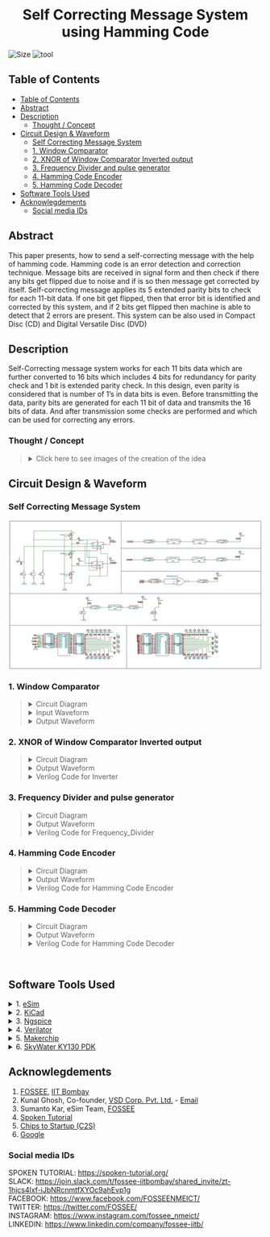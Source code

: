 <h1 align="center"> Self Correcting Message System<br>using Hamming Code </h1>

![Size](https://img.shields.io/github/repo-size/malivinayak/Self-Correcting-Message-System-using-Hamming-Code?color=blue)
![tool](https://img.shields.io/badge/Tools-eSim_&_sky130-28A745)

## Table of Contents
<!-- START doctoc generated TOC please keep comment here to allow auto update -->
<!-- DON'T EDIT THIS SECTION, INSTEAD RE-RUN doctoc TO UPDATE -->

- [Table of Contents](#table-of-contents)
- [Abstract](#abstract)
- [Description](#description)
  - [Thought / Concept](#thought--concept)
- [Circuit Design & Waveform](#circuit-design--waveform)
  - [Self Correcting Message System](#self-correcting-message-system)
  - [1. Window Comparator](#1-window-comparator)
  - [2. XNOR of Window Comparator Inverted output](#2-xnor-of-window-comparator-inverted-output)
  - [3. Frequency Divider and pulse generator](#3-frequency-divider-and-pulse-generator)
  - [4. Hamming Code Encoder](#4-hamming-code-encoder)
  - [5. Hamming Code Decoder](#5-hamming-code-decoder)
- [Software Tools Used](#software-tools-used)
- [Acknowlegdements](#acknowlegdements)
  - [Social media IDs](#social-media-ids)

<!-- END doctoc generated TOC please keep comment here to allow auto update -->

## Abstract
This paper presents, how to send a self-correcting message with the help of hamming code. Hamming code is an error detection and correction technique. Message bits are received in signal form and then check if there any bits get flipped due to noise and if is so then message get corrected by itself. Self-correcting message applies its 5 extended parity bits to check for each 11-bit data. If one bit get flipped, then that error bit is identified and corrected by this system, and if 2 bits get flipped then machine is able to detect that 2 errors are present. This system can be also used in Compact Disc (CD) and Digital Versatile Disc (DVD)

## Description
Self-Correcting message system works for each 11 bits data which are further converted to 16 bits which includes 4 bits for redundancy for parity check and 1 bit is extended parity check. In this design, even parity is considered that is number of 1’s in data bits is even. Before transmitting the data, parity bits are generated for each 11 bit of data and transmits the 16 bits of data. And after transmission some checks are performed and which can be used for correcting any errors. 

### Thought / Concept

> <details>	
> <summary> Click here to see images of the creation of the idea </summary>
> 
> <br>
> 1. <b>Extended Hamming Code Technique for (15+1,11)</b> <br>
> For creation of the algorithm or logic behind the Extended Hamming Code with 11 data bits and 4 parity bit checks on 11 data bits along with 1 one complete parity <b>matrix</b> approach is used
> <br>
>  <br>
> <img src="https://user-images.githubusercontent.com/66154908/194774606-10669579-76a4-459b-8940-5d5f279436c2.png" alt="Extended Hamming Code Technique for (15+1,11)" width="250" align="center">
> 
> <br>
> 
> 2. <b>Circuit Design Approach</b>
> <img align="center" src="https://user-images.githubusercontent.com/66154908/194774616-92ce7ac7-13a1-4ab9-8547-a67554d87fd2.png" alt="ircuit Design Approach" >
> 
> </details>	

## Circuit Design & Waveform

### Self Correcting Message System

<img align="center" src="./img/Circuit/Self%20Correcting%20Message%20System.jpg" alt="Image of Self Correcting Message System">


### 1. Window Comparator

> <details>	
  > <summary> Circuit Diagram </summary>
> 
> <img align="center" src="./img/Circuit/window%20comparator.jpg" alt="Window Comparator">
> 
> </details>
> 
> <details>	
  > <summary> Input Waveform </summary>
> 
> <img align="center" src="./img/Waveform/window%20comparator.svg" alt="Window Comparator">
> 
> </details>
> 
> <details>	
  > <summary> Output Waveform </summary>
> 
> <img align="center" src="./img/Waveform/window%20comparator%20Output.svg" alt="Window Comparator">
> 
> </details>
> 

### 2. XNOR of Window Comparator Inverted output

> <details>	
  > <summary> Circuit Diagram </summary>
> 
> <img align="center" src="./img/Circuit/xnor%20of%20WC%20INV%20output.jpg" alt="XNOR of Window Comparator output">
> 
> </details>
> 
> <details>	
  > <summary> Output Waveform </summary>
> 
> <img align="center" src="./img/Waveform/XNOR%20and%20WC%20INV%20output.svg" alt="XNOR of Window Comparator output">
> 
> </details>
> 
> <details>	
  > <summary> Verilog Code for Inverter</summary>
> 
> > [Click Here to see Program File](./self_correcting_message_system/vinayak_inverter.v)
> ```
> module vinayak_inverter(output Y, input A);
>    not (Y, A);
>endmodule
> ```
> 
> </details>

### 3. Frequency Divider and pulse generator

> <details>	
  > <summary> Circuit Diagram </summary>
> 
> <img align="center" src="./img/Circuit/Freq%20Divider%20and%20pulse%20generator.jpg" alt="Frequency Divider and pulse generator">
> 
> </details>
> 
> <details>	
>   <summary> Output Waveform </summary>
> 
> <img align="center" src="./img/Waveform/Freq%20Divider%208%20.svg" alt="Frequency Divider and pulse generator">
> 
> </details>
> 
> <details>	
  > <summary> Verilog Code for Frequency_Divider</summary>
> 
> > [Click Here to see Program File](./self_correcting_message_system/vinayak_frequency_divider.v)
> ```
> module vinayak_frequency_divider ( clk,out_clk );
> 
> output out_clk;
> 
> input clk ;
> 
> reg [2:0]m;
> 
> initial m = 0;
> 
> always @ (negedge (clk)) begin
 > m <= m + 1;
> end
> 
> assign out_clk = m[2];
> 
> endmodule
> ```
> 
> </details>

### 4. Hamming Code Encoder

> <details>	
>   <summary> Circuit Diagram </summary>
> 
> <img align="center" src="./img/Circuit/> Hamming%20Code%20Encoder.jpg" alt="Hamming Code > Encoder">
> 
> </details>
> 
> <details>	
>   <summary> Output Waveform </summary>
> 
> <img align="center" src="./img/Waveform/Haming%20Encoder%20Output.svg" alt="Hamming Code Encoder">
> 
> </details>
> 
> <details>	
  > <summary> Verilog Code for Hamming Code Encoder</summary>
> 
> > [Click Here to see Program File](./self_correcting_message_system/vinayak_hamming_ecoder.v)
> ```
> module vinayak_hamming_ecoder(
>     input [10:0] data_in,
>     output [10:0] data_out,
>     output p0, output p1, output p2, output p3, output p4
>     );
>         
>     wire p_0,p_1,p_2,p_3,p_4;
>     
>     assign p_1 = data_in[0] ^ data_in[1] ^ data_in[3] ^ data_in[4] ^ data_in[6] ^ data_in[8] ^ data_in[10];
>     assign p_2 = data_in[0] ^ data_in[2] ^ data_in[3] ^ data_in[5] ^ data_in[6] ^ data_in[9] ^ data_in[10];
>     assign p_3 = data_in[1] ^ data_in[2] ^ data_in[3] ^ data_in[7] ^ data_in[8] ^ data_in[9] ^ data_in[10];
>     assign p_4 = data_in[4] ^ data_in[5] ^ data_in[6] ^ data_in[7] ^ data_in[8] ^ data_in[9] ^ data_in[10];
>     assign p_0 = data_in[0] ^ data_in[1] ^ data_in[2] ^ data_in[3] ^ data_in[4] ^ data_in[5] ^ data_in[6] ^ data_in[7] ^ data_in[8] ^ data_in[9] ^ data_in[10] ^ p_1 ^ p_2 ^ p_3 ^ p_4 ;
> 
>     assign data_out = {data_in};
>     assign p0 = p_0;
>     assign p1 = p_1;
>     assign p2 = p_2;
>     assign p3 = p_3;
>     assign p4 = p_4;
> endmodule
> ```
> 
> </details>

### 5. Hamming Code Decoder

> <details>	
> <summary> Circuit Diagram </summary>
> 
> <img align="center" src="./img/Circuit/Hamming%20Code%20Decoder.jpg" alt="Hamming Code Decoder">
> 
> </details>
> 
> <details>	
>  <summary> Output Waveform </summary>
> 
> <img align="center" src="./img/Waveform/Haming%20Decoder%20output.svg" alt="Hamming Code Decoder">
> 
> </details>
> 
> <details>	
  > <summary> Verilog Code for Hamming Code Decoder</summary>
> 
> > [Click Here to see Program File](./self_correcting_message_system/vinayak_hamming_decoder.v)
> ```
> module vinayak_hamming_decoder(
>     input [15:0] data_in,
>     output parity,
>     output [3:0] p,
>     output [10:0] data
>     );
> 
>     assign p[0] = data_in[1] ^ data_in[3] ^ data_in[5] ^ data_in[7] ^ data_in[9] ^ data_in[11]  ^ data_in[13]  ^ data_in[15];
>     assign p[1] = data_in[2] ^ data_in[3] ^ data_in[6] ^ data_in[7] ^ data_in[10] ^ data_in[11] ^ data_in[14] ^ data_in[15];
>     assign p[2] = data_in[4] ^ data_in[5] ^ data_in[6] ^ data_in[7] ^ data_in[12] ^ data_in[13] ^ data_in[14] ^ data_in[15];
>     assign p[3] = data_in[8] ^ data_in[9] ^ data_in[10] ^ data_in[11] ^ data_in[12] ^ data_in[13] ^ data_in[14] ^ data_in[15];
>     assign parity = data_in[0] ^ data_in[1] ^ data_in[2] ^ data_in[3] ^ data_in[4] ^ data_in[5] ^ data_in[6] ^ data_in[7] ^ data_in[8] ^ data_in[9] ^ data_in[10] ^ data_in[11] ^ data_in[12] ^ data_in[13] ^ data_in[14] ^ data_in[15];
>     
>     assign data[0] = data_in[3];
>     assign data[1] = data_in[5];
>     assign data[2] = data_in[6];
>     assign data[3] = data_in[7];
>     assign data[4] = data_in[9];
>     assign data[5] = data_in[10];
>     assign data[6] = data_in[11];
>     assign data[7] = data_in[12];
>     assign data[8] = data_in[13];
>     assign data[9] = data_in[14];
>     assign data[10] = data_in[15];
> 
> endmodule
> ```
> 
> </details>

<br>



## Software Tools Used


<details>	
 <summary> 1. <a href="https://esim.fossee.in/home">eSim</a> </summary>

> eSim is a free and open-sourced EDA tool for circuit design, simulation, analysis and PCB design. It is an integrated tool built using free/libre and open source software such as KiCad, Ngspice, Verilator, makerchip-app, sandpiper-saas and GHDL. eSim is released under GPL.
</details>

<details>	
<summary> 2.  <a href="https://www.kicad.org/">KiCad</a> </summary>

> KiCad's Schematic Editor supports everything from the most basic schematic to a complex hierarchical design with hundreds of sheets. It helps to create our own custom symbols or use some of the thousands found in the official KiCad library. We can verify our design with integrated SPICE simulator and electrical rules checker.
</details>

<details>	
<summary>  3. <a href="http://ngspice.sourceforge.net/">Ngspice </a>  </summary>

> Ngspice is a mixed-level/mixed-signal electronic circuit simulator. Ngspice implements three classes of analysis: nonlinear DC analyses, Nonlinear transient analyses, linear AC analyses.
</details>

<details>	
 <summary>  4. <a href="https://www.veripool.org/verilator/">Verilator </a>  </summary>

> Verilator is a free and open-source software tool which converts Verilog code to a cycle-accurate behavioral model in C++ or SystemC.
</details>

<details>	
 <summary>  5. <a href="https://www.makerchip.com/">Makerchip </a>  </summary>

> A web-based IDE that is used to design and simulate digital circuits using Verilog, and the language extension of Verilog, TL-Verilog.  
</details>

<details>	
 <summary> 6. <a href="https://skywater-pdk.rtfd.io/">SkyWater  KY130 PDK </a> </summary>

> The SkyWater Open Source PDK is a collaboration between Google and SkyWater Technology Foundry to provide a fully open source Process Design Kit and related resources, which can be used to create manufacturable designs at SkyWater’s facility.
</details>


## Acknowlegdements
1. [FOSSEE](https://fossee.in/), [IIT Bombay](http://iitb.ac.in/)
2. Kunal Ghosh, Co-founder, [VSD Corp. Pvt. Ltd.](https://www.vlsisystemdesign.com/) - [Email](kunalpghosh@gmail.com)
3. Sumanto Kar, eSim Team, [FOSSEE](https://fossee.in/)
4. [Spoken Tutorial](https://spoken-tutorial.org/)
5. [Chips to Startup (C2S)](https://www.c2s.gov.in/)
6. [Google](https://www.google.co.in/)

### Social media IDs
SPOKEN TUTORIAL: https://spoken-tutorial.org/ \
SLACK: https://join.slack.com/t/fossee-iitbombay/shared_invite/zt-1hjcs4lxf-iJbNRcnmtfXYOc9ahEvp1g \
FACEBOOK: https://www.facebook.com/FOSSEENMEICT/ \
TWITTER: https://twitter.com/FOSSEE/ \
INSTAGRAM: https://www.instagram.com/fossee_nmeict/ \
LINKEDIN: https://www.linkedin.com/company/fossee-iitb/
